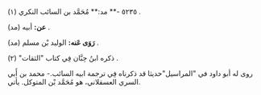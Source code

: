 ٥٢٣٥ -** مد:** مُحَمَّد بن السائب النكري (١) .

**عن:** أبيه (مد) .

**رَوَى عَنه:** الوليد بْن مسلم (مد) .

ذكره ابنُ حِبَّان فِي كتاب "الثقات" (٢) .

روى له أبو داود في "المراسيل"حديثا قد ذكرناه فِي ترجمة ابيه السائب.- محمد بن أَبي السري العسقلاني، هو مُحَمَّد بْن المتوكل. يأتي.